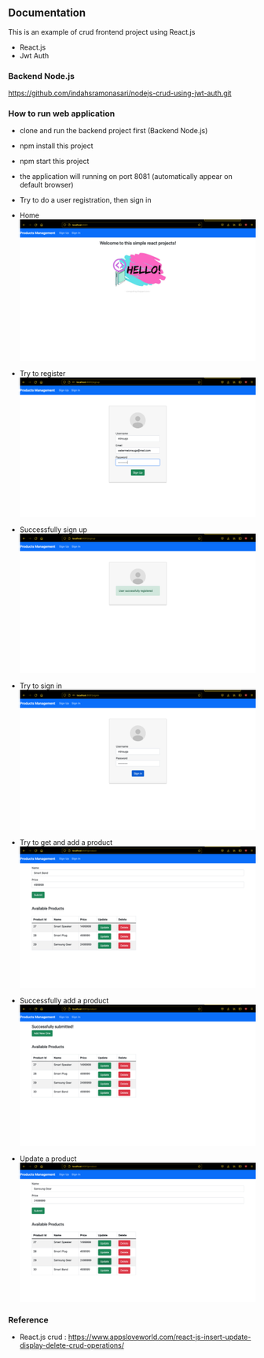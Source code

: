 ## Documentation
This is an example of crud frontend project using React.js

- React.js
- Jwt Auth

### Backend Node.js 
https://github.com/indahsramonasari/nodejs-crud-using-jwt-auth.git

### How to run web application
- clone and run the backend project first (Backend Node.js)
- npm install this project
- npm start this project
- the application will running on port 8081 (automatically appear on default browser)
- Try to do a user registration, then sign in
- Home
![homepage.png](/images/homepage.png)

- Try to register
![signup.png](/images/signup.png)

- Successfully sign up
![signup-success.png](/images/signup-success.png)

- Try to sign in
![signin.png](/images/signin.png)

- Try to get and add a product
![add-get-product.png](/images/add-get-product.png)

- Successfully add a product
![add-success.png](/images/add-success.png)

- Update a product
![update.png](/images/update.png)

### Reference
- React.js crud : https://www.appsloveworld.com/react-js-insert-update-display-delete-crud-operations/

